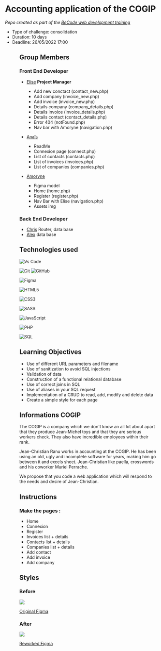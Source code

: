 # Accounting application of the COGIP

_Repo created as part of the [BeCode web development training](https://becode.org/fr/apprendre/developpeur-web-junior/)_

<ul>
  <li>Type of challenge: consolidation</li>
  <li>Duration: 10 days</li>
  <li>Deadline: 26/05/2022 17:00</li>
<ul>
  
## Group Members
  
  ### Front End Developer
  
- [Elise](https://github.com/eliseprts) **Project Manager**
    <ul>
      <li>Add new conctact (contact_new.php)</li>
      <li>Add company (invoice_new.php)</li>
      <li>Add invoice (invoice_new.php)</li>
      <li>Details company (company_details.php)</li>
      <li>Details invoice (invoice_details.php)</li>
      <li>Details contact (contact_details.php)</li>
      <li>Error 404 (notFound.php)</li>
      <li>Nav bar with Amoryne (navigation.php)
    </ul>
  
- [Anaïs](https://github.com/Nymphadorart)
    <ul>
      <li>ReadMe</li>
      <li>Connexion page (connect.php)</li>
      <li>List of contacts (contacts.php)</li>
      <li>List of invoices (invoices.php)</li>
      <li>List of companies (companies.php)</li>
    </ul>
  
- [Amoryne](https://github.com/Amoryne)
  <ul>
    <li>Figma model</li>
    <li>Home (home.php)</li>
    <li>Register (register.php)</li>
    <li>Nav Bar with Elise (navigation.php)</li>
    <li>Assets img</li>
   </ul>
 
### Back End Developer
  
- [Chris](https://github.com/chris-delecluse) Router, data base
- [Alex](https://github.com/Alex-B9) data base
  
## Technologies used
 
![Vs Code](https://img.shields.io/badge/Visual_Studio-5C2D91?style=for-the-badge&logo=visual%20studio&logoColor=white)

![Git](https://img.shields.io/badge/git-%23F05033.svg?style=for-the-badge&logo=git&logoColor=white) ![GitHub](https://img.shields.io/badge/github-%23121011.svg?style=for-the-badge&logo=github&logoColor=white)

![Figma](https://img.shields.io/badge/figma-%23F24E1E.svg?style=for-the-badge&logo=figma&logoColor=white)

![HTML5](https://img.shields.io/badge/html5-%23E34F26.svg?style=for-the-badge&logo=html5&logoColor=white)

![CSS3](https://img.shields.io/badge/css3-%231572B6.svg?style=for-the-badge&logo=css3&logoColor=white)  

![SASS](https://img.shields.io/badge/SASS-hotpink.svg?style=for-the-badge&logo=SASS&logoColor=white)  

![JavaScript](https://img.shields.io/badge/javascript-%23323330.svg?style=for-the-badge&logo=javascript&logoColor=%23F7DF1E)
  
![PHP](https://img.shields.io/badge/PHP-777BB4?style=for-the-badge&logo=php&logoColor=white)

![SQL](https://img.shields.io/badge/MySQL-005C84?style=for-the-badge&logo=mysql&logoColor=white)
  
## Learning Objectives

- Use of different URL parameters and filename
- Use of sanitization to avoid SQL injections
- Validation of data
- Construction of a functional relational database
- Use of correct joins in SQL
- Use of aliases in your SQL request
- Implementation of a CRUD to read, add, modify and delete data
- Create a simple style for each page
  
## Informations COGIP

The COGIP is a company which we don't know an all lot about apart that they produce Jean-Michel toys and that they are serious workers check. They also have incredible employees within their rank.

Jean-Christian Ranu works in accounting at the COGIP. He has been using an old, ugly and incomplete software for years, making him go between it and excels sheet. Jean-Christian like paella, crosswords and his coworker Muriel Perrache.

We propose that you code a web application which will respond to the needs and desire of Jean-Christian.
  
## Instructions

### Make the pages :

- Home
- Connexion
- Register
- Invoices list + details
- Contacts list + details
- Companies list + details
- Add contact
- Add invoice
- Add company
  


  
## Styles
  
  ### Before
  
  <img src="C:\MAMP\htdocs\Cogip_Challenge\public\assets\img README\figma before.png">
  
  [Original Figma](https://www.figma.com/file/a6ZDqTpKH2OttTQkJ3ujg2i2/COGIP-App?node-id=0%3A1)
  
  ### After
  
  <img src="C:\MAMP\htdocs\Cogip_Challenge\public\assets\img README\figma after.png">
  
  [Reworked Figma](https://www.figma.com/file/XIpRRpcq34Cx40T28rNFtw/Cogip-design?node-id=31%3A55)
  
